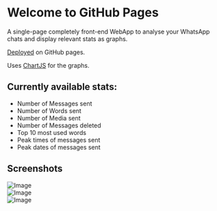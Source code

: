 # Welcome to GitHub Pages

A single-page completely front-end WebApp to analyse your WhatsApp chats and display relevant stats as graphs.  

[Deployed](https://manjunathnayak2k.github.io/WhatsApp-Chat-Analyser/) on GitHub pages.  

Uses [ChartJS](https://www.chartjs.org/) for the graphs.  

## Currently available stats:
- Number of Messages sent
- Number of Words sent
- Number of Media sent
- Number of Messages deleted
- Top 10 most used words
- Peak times of messages sent
- Peak dates of messages sent  

## Screenshots

![Image](https://drive.google.com/uc?export=view&id=15VEAYtZcH2YimnDUZbGpYsai612xvKPm)  
![Image](https://drive.google.com/file/d/15VEAYtZcH2YimnDUZbGpYsai612xvKPm/view)  
![Image](https://drive.google.com/file/d/15VEAYtZcH2YimnDUZbGpYsai612xvKPm/view)  

